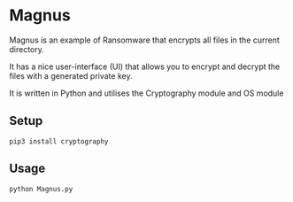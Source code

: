 # Magnus

Magnus is an example of Ransomware that encrypts all files in the current directory.

It has a nice user-interface (UI) that allows you to encrypt and decrypt the files with a generated private key.

It is written in Python and utilises the Cryptography module and OS module

## Setup
`pip3 install cryptography`

## Usage
`python Magnus.py`
